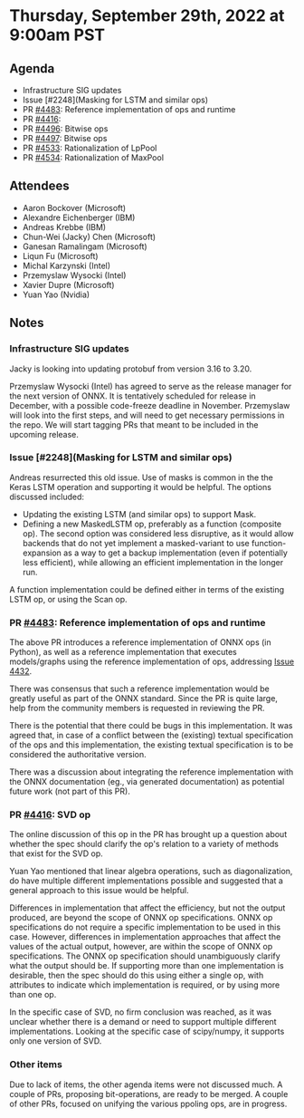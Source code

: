 # Thursday, September 29th, 2022 at 9:00am PST

## Agenda

* Infrastructure SIG updates
* Issue [#2248](Masking for LSTM and similar ops)
* PR [#4483](https://github.com/onnx/onnx/pull/4483): Reference implementation of ops and runtime
* PR [#4416](https://github.com/onnx/onnx/pull/4416):
* PR [#4496](https://github.com/onnx/onnx/pull/4496): Bitwise ops
* PR [#4497](https://github.com/onnx/onnx/pull/4497): Bitwise ops
* PR [#4533](https://github.com/onnx/onnx/pull/4533): Rationalization of LpPool
* PR [#4534](https://github.com/onnx/onnx/pull/4534): Rationalization of MaxPool

## Attendees

* Aaron Bockover (Microsoft)
* Alexandre Eichenberger (IBM)
* Andreas Krebbe (IBM)
* Chun-Wei (Jacky) Chen (Microsoft)
* Ganesan Ramalingam (Microsoft)
* Liqun Fu (Microsoft)
* Michal Karzynski (Intel)
* Przemyslaw Wysocki (Intel)
* Xavier Dupre (Microsoft)
* Yuan Yao (Nvidia)

## Notes

### Infrastructure SIG updates

Jacky is looking into updating protobuf from version 3.16 to 3.20.

Przemyslaw Wysocki (Intel) has agreed to serve as the release manager for the next version of ONNX.
It is tentatively scheduled for release in December, with a possible code-freeze deadline in November.
Przemyslaw will look into the first steps, and will need to get necessary permissions in the
repo. We will start tagging PRs that meant to be included in the upcoming release.

### Issue [#2248](Masking for LSTM and similar ops)

Andreas resurrected this old issue. Use of masks is common in the the Keras LSTM operation
and supporting it would be helpful. The options discussed included:
* Updating the existing LSTM (and similar ops) to support Mask.
* Defining a new MaskedLSTM op, preferably as a function (composite op).
The second option was considered less disruptive, as it would allow backends
that do not yet implement a masked-variant to use function-expansion as a
way to get a backup implementation (even if potentially less efficient), while
allowing an efficient implementation in the longer run.

A function implementation could be defined either in terms of the existing LSTM
op, or using the Scan op.

### PR [#4483](https://github.com/onnx/onnx/pull/4483): Reference implementation of ops and runtime

The above PR introduces a reference implementation of ONNX ops (in Python),
as well as a reference implementation that executes models/graphs using the
reference implementation of ops, addressing [Issue 4432](https://github.com/onnx/onnx/issues/4432).

There was consensus that such a reference implementation would be greatly
useful as part of the ONNX standard. Since the PR is quite large,
help from the community members is requested in reviewing the PR.

There is the potential that there could be bugs in this implementation. It
was agreed that, in case of a conflict between the (existing) textual specification of the ops and this implementation, the existing textual
specification is to be considered the authoritative version.

There was a discussion about integrating the reference implementation
with the ONNX documentation (eg., via generated documentation) as potential
future work (not part of this PR).

### PR [#4416](https://github.com/onnx/onnx/pull/4416): SVD op

The online discussion of this op in the PR has brought up a question
about whether the spec should clarify the op's relation to a variety
of methods that exist for the SVD op.

Yuan Yao mentioned that linear algebra operations, such as diagonalization,
do have multiple different implementations possible and suggested that a general
approach to this issue would be helpful.

Differences in implementation that affect the efficiency, but not the
output produced, are beyond the scope of ONNX op specifications. ONNX
op specifications do not require a specific implementation to be used
in this case. However,  differences in implementation approaches that
affect the values of the actual output, however, are within the scope
of ONNX op specifications. The ONNX op specification should unambiguously
clarify what the output should be. If supporting more than one implementation
is desirable, then the spec should do this using either a single op,
with attributes to indicate which implementation is required, or
by using more than one op.

In the specific case of SVD, no firm conclusion was reached, as it was
unclear whether there is a demand or need to support multiple different
implementations. Looking at the specific case of scipy/numpy, it supports
only one version of SVD.

### Other items

Due to lack of items, the other agenda items were not discussed much.
A couple of PRs, proposing bit-operations, are ready to be merged.
A couple of other PRs, focused on unifying the various ppoling ops,
are in progress.





